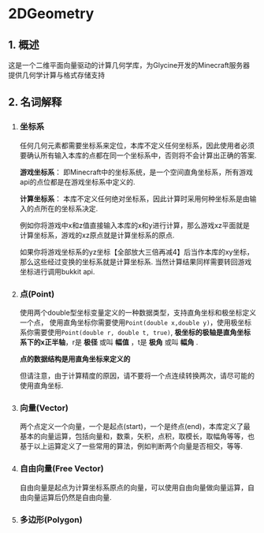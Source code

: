 # 2DGeometry

## 1. 概述
 这是一个二维平面向量驱动的计算几何学库，为Glycine开发的Minecraft服务器提供几何学计算与格式存储支持

## 2. 名词解释
1. ### 坐标系

    任何几何元素都需要坐标系来定位，本库不定义任何坐标系，因此使用者必须要确认所有输入本库的点都在同一个坐标系中，否则将不会计算出正确的答案.

    **游戏坐标系**： 即Minecraft中的坐标系统，是一个空间直角坐标系，所有游戏api的点位都是在游戏坐标系中定义的.
    
    **计算坐标系**： 本库不定义任何绝对坐标系，因此计算时采用何种坐标系是由输入的点所在的坐标系决定.
    
    例如你将游戏中x和z值直接输入本库的x和y进行计算，那么游戏xz平面就是计算坐标系，游戏的xz原点就是计算坐标系的原点.
    
    如果你将游戏坐标系的yz坐标【全部放大三倍再减4】后当作本库的xy坐标，那么这些经过变换的坐标系就是计算坐标系. 当然计算结果同样需要转回游戏坐标进行调用bukkit api.
    
2. ### 点(Point)

    使用两个double型坐标变量定义的一种数据类型，支持直角坐标和极坐标定义一个点，
    使用直角坐标你需要使用`Point(double x,double y)`，使用极坐标系你需要使用`Point(double r, double t, true)`, **极坐标的极轴是直角坐标系下的x正半轴**，r是 **极径** 或叫 **幅值** ，t是 **极角** 或叫 **幅角** .

    **点的数据结构是用直角坐标来定义的**
    
    但请注意，由于计算精度的原因，请不要将一个点连续转换两次，请尽可能的使用直角坐标.

3. ### 向量(Vector)

    两个点定义一个向量，一个是起点(start)，一个是终点(end)，本库定义了最基本的向量运算，包括向量和，数乘，矢积，点积，取模长，取幅角等等，也基于以上运算定义了一些常用的算法，例如判断两个向量是否相交，等等.
    
4. ### 自由向量(Free Vector)

    自由向量是起点为计算坐标系原点的向量，可以使用自由向量做向量运算，自由向量运算后仍然是自由向量.

5. ### 多边形(Polygon)